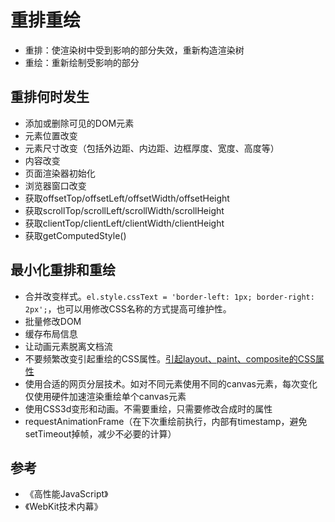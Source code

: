 # 重排重绘

* 重排：使渲染树中受到影响的部分失效，重新构造渲染树
* 重绘：重新绘制受影响的部分

## 重排何时发生

* 添加或删除可见的DOM元素
* 元素位置改变
* 元素尺寸改变（包括外边距、内边距、边框厚度、宽度、高度等）
* 内容改变
* 页面渲染器初始化
* 浏览器窗口改变
* 获取offsetTop/offsetLeft/offsetWidth/offsetHeight
* 获取scrollTop/scrollLeft/scrollWidth/scrollHeight
* 获取clientTop/clientLeft/clientWidth/clientHeight
* 获取getComputedStyle()

## 最小化重排和重绘

* 合并改变样式。`el.style.cssText = 'border-left: 1px; border-right: 2px';`，也可以用修改CSS名称的方式提高可维护性。
* 批量修改DOM
* 缓存布局信息
* 让动画元素脱离文档流
* 不要频繁改变引起重绘的CSS属性。[引起layout、paint、composite的CSS属性](https://csstriggers.com/)
* 使用合适的网页分层技术。如对不同元素使用不同的canvas元素，每次变化仅使用硬件加速渲染重绘单个canvas元素
* 使用CSS3d变形和动画。不需要重绘，只需要修改合成时的属性
* requestAnimationFrame（在下次重绘前执行，内部有timestamp，避免setTimeout掉帧，减少不必要的计算）

## 参考

* 《高性能JavaScript》
* 《WebKit技术内幕》